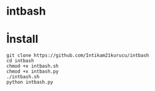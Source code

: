 # intbash






# İnstall
````
git clone https://github.com/Intikam21kurucu/intbash
cd intbash
chmod +x intbash.sh
chmod +x intbash.py
./intbash.sh
python intbash.py
````


